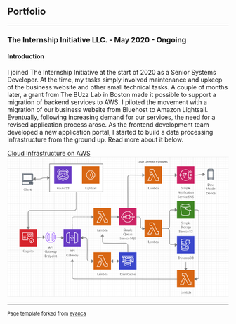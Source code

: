 ## Portfolio

---

### The Internship Initiative LLC. - May 2020 - Ongoing
#### Introduction

I joined The Internship Initiative at the start of 2020 as a Senior Systems Developer. At the time, my tasks simply involved maintenance and upkeep of the business website and other small technical tasks. A couple of months later, a grant from The BUzz Lab in Boston made it possible to support a migration of backend services to AWS. I piloted the movement with a migration of our business website from Bluehost to Amazon Lightsail. Eventually, following increasing demand for our services, the need for a revised application process arose. As the frontend development team developed a new application portal, I started to build a data processing infrastructure from the ground up. Read more about it below.

[Cloud Infrastructure on AWS](/CloudDocumentation)
<img src="images/flowchart.png?raw=true"/>

---



<p style="font-size:11px">Page template forked from <a href="https://github.com/evanca/quick-portfolio">evanca</a></p>
<!-- Remove above link if you don't want to attibute -->
